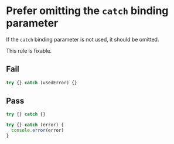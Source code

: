 # Prefer omitting the `catch` binding parameter

If the `catch` binding parameter is not used, it should be omitted.

This rule is fixable.

## Fail

```js
try {} catch (usedError) {}
```

## Pass

```js
try {} catch {}
```

```js
try {} catch (error) {
  console.error(error)
}
```
